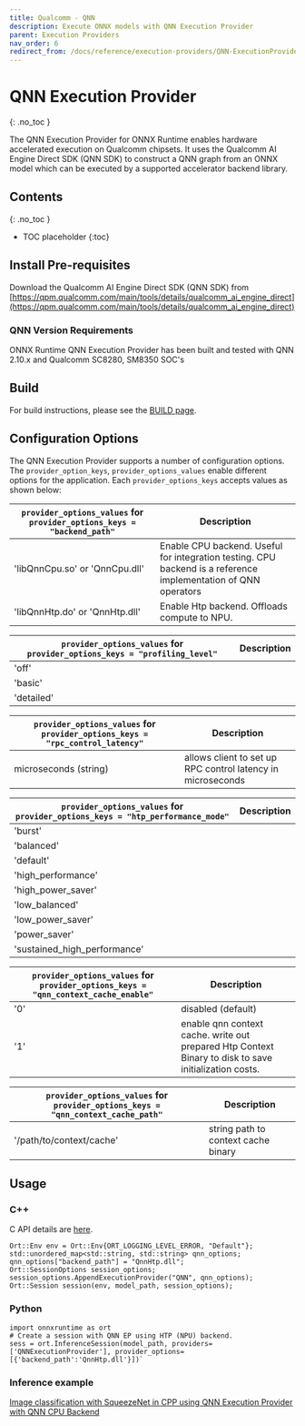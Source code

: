 ```yaml
---
title: Qualcomm - QNN
description: Execute ONNX models with QNN Execution Provider 
parent: Execution Providers
nav_order: 6
redirect_from: /docs/reference/execution-providers/QNN-ExecutionProvider
---
```


# QNN Execution Provider
{: .no_toc }

The QNN Execution Provider for ONNX Runtime enables hardware accelerated execution on Qualcomm chipsets. 
It uses the Qualcomm AI Engine Direct SDK (QNN SDK) to construct a QNN graph from an ONNX model which can 
be executed by a supported accelerator backend library.


## Contents
{: .no_toc }

* TOC placeholder
{:toc}

## Install Pre-requisites

Download the Qualcomm AI Engine Direct SDK (QNN SDK) from [https://qpm.qualcomm.com/main/tools/details/qualcomm_ai_engine_direct](https://qpm.qualcomm.com/main/tools/details/qualcomm_ai_engine_direct)

### QNN Version Requirements

ONNX Runtime QNN Execution Provider has been built and tested with QNN 2.10.x and Qualcomm SC8280, SM8350 SOC's

## Build
For build instructions, please see the [BUILD page](../build/eps.md#qnn).

## Configuration Options
The QNN Execution Provider supports a number of configuration options. The `provider_option_keys`, `provider_options_values` enable different options for the application. Each `provider_options_keys` accepts values as shown below:

|`provider_options_values` for `provider_options_keys = "backend_path"`|Description|
|---|-----|
|'libQnnCpu.so' or 'QnnCpu.dll'|Enable CPU backend. Useful for integration testing. CPU backend is a reference implementation of QNN operators|
|'libQnnHtp.do' or 'QnnHtp.dll'|Enable Htp backend. Offloads compute to NPU.|

|`provider_options_values` for `provider_options_keys = "profiling_level"`|Description|
|---|---|
|'off'||
|'basic'||
|'detailed'||

|`provider_options_values` for `provider_options_keys = "rpc_control_latency"`|Description|
|---|---|
|microseconds (string)|allows client to set up RPC control latency in microseconds|

|`provider_options_values` for `provider_options_keys = "htp_performance_mode"`|Description|
|---|---|
|'burst'||
|'balanced'||
|'default'||
|'high_performance'||
|'high_power_saver'||
|'low_balanced'||
|'low_power_saver'||
|'power_saver'||
|'sustained_high_performance'||


|`provider_options_values` for `provider_options_keys = "qnn_context_cache_enable"`|Description|
|---|---|
|'0'|disabled (default)|
|'1'|enable qnn context cache. write out prepared Htp Context Binary to disk to save initialization costs.|


|`provider_options_values` for `provider_options_keys = "qnn_context_cache_path"`|Description|
|---|---|
|'/path/to/context/cache'|string path to context cache binary|


## Usage
### C++
C API details are [here](../get-started/with-c.md).
```
Ort::Env env = Ort::Env{ORT_LOGGING_LEVEL_ERROR, "Default"};
std::unordered_map<std::string, std::string> qnn_options;
qnn_options["backend_path"] = "QnnHtp.dll";
Ort::SessionOptions session_options;
session_options.AppendExecutionProvider("QNN", qnn_options);
Ort::Session session(env, model_path, session_options);
```
### Python
```
import onnxruntime as ort
# Create a session with QNN EP using HTP (NPU) backend.
sess = ort.InferenceSession(model_path, providers=['QNNExecutionProvider'], provider_options=[{'backend_path':'QnnHtp.dll'}])`
```

### Inference example

[Image classification with SqueezeNet in CPP using QNN Execution Provider with QNN CPU Backend](https://github.com/microsoft/onnxruntime-inference-examples/tree/main/c_cxx/QNN_EP)
